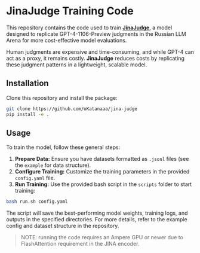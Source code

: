 # JinaJudge Training Code

This repository contains the code used to train [**JinaJudge**](https://huggingface.co/kaleinaNyan/jina-v3-rullmarena-judge), a model designed to replicate GPT-4-1106-Preview judgments in the Russian LLM Arena for more cost-effective model evaluations.

Human judgments are expensive and time-consuming, and while GPT-4 can act as a proxy, it remains costly. **JinaJudge** reduces costs by replicating these judgment patterns in a lightweight, scalable model.

## Installation

Clone this repository and install the package:

```bash
git clone https://github.com/oKatanaaa/jina-judge
pip install -e .
```

## Usage

To train the model, follow these general steps:

1. **Prepare Data:** Ensure you have datasets formatted as `.jsonl` files (see the `example` for data structure).
2. **Configure Training:** Customize the training parameters in the provided `config.yaml` file.
3. **Run Training:** Use the provided bash script in the `scripts` folder to start training:

```bash
bash run.sh config.yaml
```

The script will save the best-performing model weights, training logs, and outputs in the specified directories. For more details, refer to the example config and dataset structure in the repository.

> NOTE: running the code requires an Ampere GPU or newer due to FlashAttention requirement in the JINA encoder.